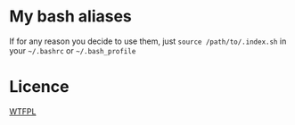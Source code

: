 # My bash aliases

If for any reason you decide to use them, just `source /path/to/.index.sh` in your `~/.bashrc` or `~/.bash_profile`

# Licence

[WTFPL](http://www.wtfpl.net/txt/copying/)

